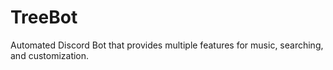 # TreeBot
Automated Discord Bot that provides multiple features for music, searching, and customization.
